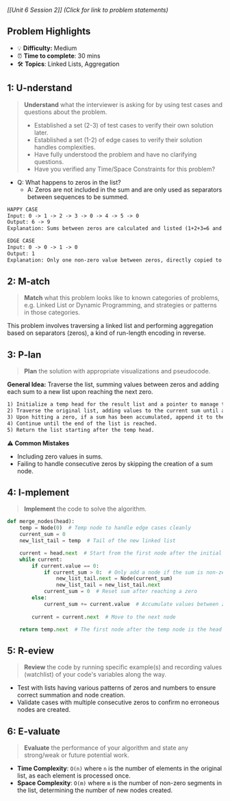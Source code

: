 *[[Unit 6 Session 2]] (Click for link to problem statements)*

## Problem Highlights

* 💡 **Difficulty:** Medium
* ⏰ **Time to complete**: 30 mins
* 🛠️ **Topics**: Linked Lists, Aggregation
    
## 1: U-nderstand
 
> **Understand** what the interviewer is asking for by using test cases and questions about the problem.
> - Established a set (2-3) of test cases to verify their own solution later.
> - Established a set (1-2) of edge cases to verify their solution handles complexities.
> - Have fully understood the problem and have no clarifying questions.
> - Have you verified any Time/Space Constraints for this problem?

- Q: What happens to zeros in the list?
  - A: Zeros are not included in the sum and are only used as separators between sequences to be summed.

```markdown
HAPPY CASE
Input: 0 -> 1 -> 2 -> 3 -> 0 -> 4 -> 5 -> 0
Output: 6 -> 9
Explanation: Sums between zeros are calculated and listed (1+2+3=6 and 4+5=9).

EDGE CASE
Input: 0 -> 0 -> 1 -> 0
Output: 1
Explanation: Only one non-zero value between zeros, directly copied to the result.
```
    
## 2: M-atch

> **Match** what this problem looks like to known categories of problems, e.g. Linked List or Dynamic Programming, and strategies or patterns in those categories.

This problem involves traversing a linked list and performing aggregation based on separators (zeros), a kind of run-length encoding in reverse.

## 3: P-lan

> **Plan** the solution with appropriate visualizations and pseudocode.

**General Idea:** Traverse the list, summing values between zeros and adding each sum to a new list upon reaching the next zero.

```markdown
1) Initialize a temp head for the result list and a pointer to manage the current sum.
2) Traverse the original list, adding values to the current sum until a zero is encountered.
3) Upon hitting a zero, if a sum has been accumulated, append it to the result list and reset the sum.
4) Continue until the end of the list is reached.
5) Return the list starting after the temp head.
```

**⚠️ Common Mistakes**

- Including zero values in sums.
- Failing to handle consecutive zeros by skipping the creation of a sum node.

## 4: I-mplement

> **Implement** the code to solve the algorithm.

```python
def merge_nodes(head):
    temp = Node(0)  # Temp node to handle edge cases cleanly
    current_sum = 0
    new_list_tail = temp  # Tail of the new linked list

    current = head.next  # Start from the first node after the initial zero
    while current:
        if current.value == 0:
            if current_sum > 0:  # Only add a node if the sum is non-zero
                new_list_tail.next = Node(current_sum)
                new_list_tail = new_list_tail.next
            current_sum = 0  # Reset sum after reaching a zero
        else:
            current_sum += current.value  # Accumulate values between zeros
        
        current = current.next  # Move to the next node

    return temp.next  # The first node after the temp node is the head of the result list
```

## 5: R-eview

> **Review** the code by running specific example(s) and recording values (watchlist) of your code's variables along the way.

- Test with lists having various patterns of zeros and numbers to ensure correct summation and node creation.
- Validate cases with multiple consecutive zeros to confirm no erroneous nodes are created.

## 6: E-valuate

> **Evaluate** the performance of your algorithm and state any strong/weak or future potential work.

* **Time Complexity**: `O(n)` where `n` is the number of elements in the original list, as each element is processed once.
* **Space Complexity**: `O(m)` where `m` is the number of non-zero segments in the list, determining the number of new nodes created.
